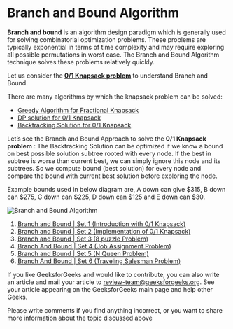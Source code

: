 # Branch and Bound Algorithm


**Branch and bound** is an algorithm design paradigm which is generally used for solving combinatorial optimization problems. These problems are typically exponential in terms of time complexity and may require exploring all possible permutations in worst case. The Branch and Bound Algorithm technique solves these problems relatively quickly.

Let us consider the [**0/1 Knapsack problem**](https://www.geeksforgeeks.org/printing-items-01-knapsack/) to understand Branch and Bound.

There are many algorithms by which the knapsack problem can be solved:

* [Greedy Algorithm for Fractional Knapsack](https://www.geeksforgeeks.org/fractional-knapsack-problem/)
* [DP solution for 0/1 Knapsack](https://www.geeksforgeeks.org/0-1-knapsack-problem-dp-10/)
* [Backtracking Solution for 0/1 Knapsack](https://www.geeksforgeeks.org/printing-items-01-knapsack/).

Let’s see the Branch and Bound Approach to solve the **0/1 Knapsack problem** : The Backtracking Solution can be optimized if we know a bound on best possible solution subtree rooted with every node. If the best in subtree is worse than current best, we can simply ignore this node and its subtrees. So we compute bound (best solution) for every node and compare the bound with current best solution before exploring the node.

Example bounds used in below diagram are, A down can give $315, B down can $275, C down can $225, D down can $125 and E down can $30.

![Branch and Bound Algorithm](https://media.geeksforgeeks.org/wp-content/uploads/knapsack3.jpg "Click to enlarge")

1. [Branch and Bound | Set 1 (Introduction with 0/1 Knapsack)](https://www.geeksforgeeks.org/branch-and-bound-set-1-introduction-with-01-knapsack/)
2. [Branch and Bound | Set 2 (Implementation of 0/1 Knapsack)](https://www.geeksforgeeks.org/branch-and-bound-set-2-implementation-of-01-knapsack/)
3. [Branch and Bound | Set 3 (8 puzzle Problem)](https://www.geeksforgeeks.org/branch-bound-set-3-8-puzzle-problem/ "Permalink to Branch and Bound | Set 3 (8 puzzle Problem)")
4. [Branch And Bound | Set 4 (Job Assignment Problem)](https://www.geeksforgeeks.org/branch-bound-set-4-job-assignment-problem/ "Permalink to Branch And Bound | Set 4 (Job Assignment Problem)")
5. [Branch and Bound | Set 5 (N Queen Problem)](https://www.geeksforgeeks.org/branch-and-bound-set-4-n-queen-problem/ "Permalink to Branch and Bound | Set 5 (N Queen Problem)")
6. [Branch And Bound | Set 6 (Traveling Salesman Problem)](https://www.geeksforgeeks.org/branch-bound-set-5-traveling-salesman-problem/ "Permalink to Branch And Bound | Set 6 (Traveling Salesman Problem)")

If you like GeeksforGeeks and would like to contribute, you can also write an article and mail your article to review-team@geeksforgeeks.org. See your article appearing on the GeeksforGeeks main page and help other Geeks.

Please write comments if you find anything incorrect, or you want to share more information about the topic discussed above
